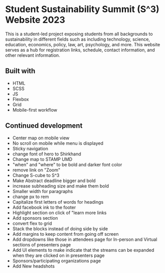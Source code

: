 # Student Sustainability Summit (S^3) Website 2023

This is a student-led project exposing students from all backgrounds to sustainability in different fields such as including technology, science, education, economics, policy, law, art, psychology, and more. This website serves as a hub for registration links, schedule, contact information, and other relevant information.

## Built with
- HTML
- SCSS
- JS
- Flexbox
- Grid
- Mobile-first workflow

## Continued development

- Center map on mobile view
- No scroll on mobile while menu is displayed
- Sticky navigation
- change font of hero to Shirkhand
- Change map to STAMP UMD
- "when" and "where" to be bold and darker font color
- remove link on "Zoom"
- Change S-cube to S^3
- Make Abstract deadline bigger and bold
- increase subheading size and make them bold
- Smaller width for paragraphs
- change px to rem
- Capitalize first letters of words for headings
- Add facebook ink to the footer
- Highlight section on click of "learn more links
- Add sponsors section 
- convert flex to grid
- Stack the blocks instead of doing side by side
- Add margins to keep content from going off screen
- Add dropdowns like those in attendees page for In-person and Virtual sections of presenters page
- Add UI elements to make indicate that the streams can be expanded when they are clicked on in presenters page
- Sponsors/participating organizations page
- Add New headshots



